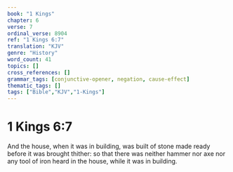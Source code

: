 ```yaml
---
book: "1 Kings"
chapter: 6
verse: 7
ordinal_verse: 8904
ref: "1 Kings 6:7"
translation: "KJV"
genre: "History"
word_count: 41
topics: []
cross_references: []
grammar_tags: [conjunctive-opener, negation, cause-effect]
thematic_tags: []
tags: ["Bible","KJV","1-Kings"]
---
```


# 1 Kings 6:7

And the house, when it was in building, was built of stone made ready before it was brought thither: so that there was neither hammer nor axe nor any tool of iron heard in the house, while it was in building.
